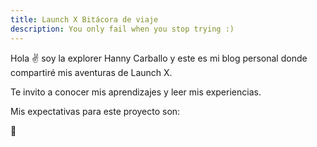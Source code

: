 ```yaml
---
title: Launch X Bitácora de viaje
description: You only fail when you stop trying :) 
---
```


Hola ✌️  soy la explorer Hanny Carballo y este es mi blog personal donde compartiré mis aventuras de Launch X.

Te invito a conocer mis aprendizajes y leer mis experiencias.

Mis expectativas para este proyecto son:

🚀

